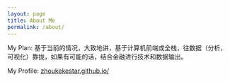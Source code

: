 ```yaml
---
layout: page
title: About Me
permalink: /about/
---
```


My Plan: 基于当前的情况，大致地讲，基于计算机前端或全栈，往数据（分析，可视化）靠拢，如果有可能的话，结合金融进行技术和数据输出。

My Profile: [zhoukekestar.github.io/](http://zhoukekestar.github.io/)
